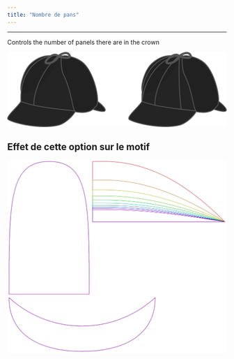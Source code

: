```yaml
---
title: "Nombre de pans"
---
```


***

Controls the number of panels there are in the crown

![Illustration showing the effect of this option](gores.svg)

## Effet de cette option sur le motif

![Cette image montre l'effet de cette option en superposant plusieurs variantes qui ont une valeur différente pour cette option](holmes_gores_sample.svg "Effet de cette option sur le modèle")
